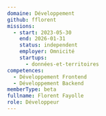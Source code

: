 ```yaml
---
domaine: Développement
github: fflorent
missions:
  - start: 2023-05-30
    end: 2026-01-31
    status: independent
    employer: Omnicité
    startups:
      - données-et-territoires
competences:
  - Développement Frontend
  - Développement Backend
memberType: beta
fullname: Florent Fayolle
role: Développeur
---
```

